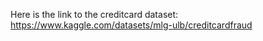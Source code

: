 Here is the link to the creditcard dataset:
https://www.kaggle.com/datasets/mlg-ulb/creditcardfraud
